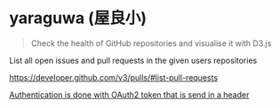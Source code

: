 # yaraguwa (屋良小)

> Check the health of GitHub repositories and visualise it with D3.js

List all open issues and pull requests in the given users repositories

https://developer.github.com/v3/pulls/#list-pull-requests


[Authentication is done with OAuth2 token that is send in a header](https://developer.github.com/v3/#authentication)
